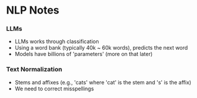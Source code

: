 # NLP Notes

### LLMs
- LLMs works through classification
- Using a word bank (typically 40k ~ 60k words), predicts the next word
- Models have billions of 'parameters' (more on that later)

### Text Normalization
- Stems and affixes (e.g., 'cats' where 'cat' is the stem and 's' is the affix)
- We need to correct misspellings